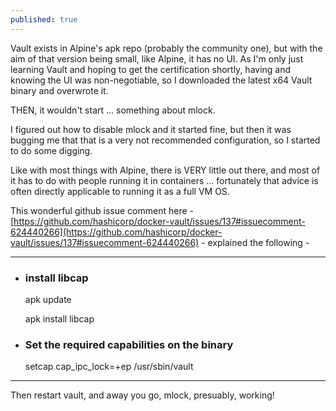 ```yaml
---
published: true
---
```

Vault exists in Alpine's apk repo (probably the community one), but with the aim of that version being small, like Alpine, it has no UI.  As I'm only just learning Vault and hoping to get the certification shortly, having and knowing the UI was non-negotiable, so I downloaded the latest x64 Vault binary and overwrote it.

THEN, it wouldn't start ... something about mlock.

I figured out how to disable mlock and it started fine, but then it was bugging me that that is a very not recommended configuration, so I started to do some digging.

Like with most things with Alpine, there is VERY little out there, and most of it has to do with people running it in containers ... fortunately that advice is often directly applicable to running it as a full VM OS.

This wonderful github issue comment here - [https://github.com/hashicorp/docker-vault/issues/137#issuecomment-624440266](https://github.com/hashicorp/docker-vault/issues/137#issuecomment-624440266) - explained the following -

---

* ### install libcap

    apk update

    apk install libcap


* ### Set the required capabilities on the binary

    setcap cap_ipc_lock=+ep /usr/sbin/vault
    
---

Then restart vault, and away you go, mlock, presuably, working!
